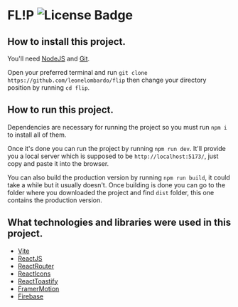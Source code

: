 # FL!P ![License Badge](https://badgen.net/badge/License/MIT/purple)

## How to install this project.

You'll need [NodeJS](https://nodejs.org/) and [Git](https://git-scm.com/).

Open your preferred terminal and run `git clone https://github.com/leonelombardo/flip` then change your directory position by running `cd flip`.

## How to run this project.

Dependencies are necessary for running the project so you must run `npm i` to install all of them.

Once it's done you can run the project by running `npm run dev`. It'll provide you a local server which is supposed to be `http://localhost:5173/`, just copy and paste it into the browser.

You can also build the production version by running `npm run build`, it could take a while but it usually doesn't. Once building is done you can go to the folder where you downloaded the project and find `dist` folder, this one contains the production version.

## What technologies and libraries were used in this project.

- [Vite](https://vitejs.dev/)
- [ReactJS](https://beta.es.reactjs.org/)
- [ReactRouter](https://reactrouter.com/)
- [ReactIcons](https://react-icons.github.io/react-icons)
- [ReactToastify](https://www.npmjs.com/package/react-toastify)
- [FramerMotion](https://www.framer.com/docs/introduction/)
- [Firebase](https://firebase.google.com/)
